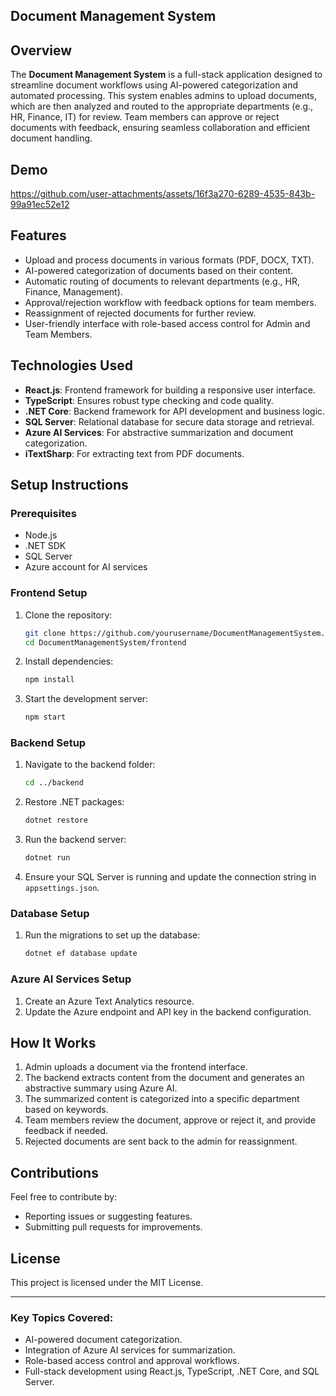 
## Document Management System

## Overview
The **Document Management System** is a full-stack application designed to streamline document workflows using AI-powered categorization and automated processing. This system enables admins to upload documents, which are then analyzed and routed to the appropriate departments (e.g., HR, Finance, IT) for review. Team members can approve or reject documents with feedback, ensuring seamless collaboration and efficient document handling.
## Demo
https://github.com/user-attachments/assets/16f3a270-6289-4535-843b-99a91ec52e12

## Features
- Upload and process documents in various formats (PDF, DOCX, TXT).
- AI-powered categorization of documents based on their content.
- Automatic routing of documents to relevant departments (e.g., HR, Finance, Management).
- Approval/rejection workflow with feedback options for team members.
- Reassignment of rejected documents for further review.
- User-friendly interface with role-based access control for Admin and Team Members.

## Technologies Used
- **React.js**: Frontend framework for building a responsive user interface.
- **TypeScript**: Ensures robust type checking and code quality.
- **.NET Core**: Backend framework for API development and business logic.
- **SQL Server**: Relational database for secure data storage and retrieval.
- **Azure AI Services**: For abstractive summarization and document categorization.
- **iTextSharp**: For extracting text from PDF documents.

## Setup Instructions

### Prerequisites
- Node.js
- .NET SDK
- SQL Server
- Azure account for AI services

### Frontend Setup
1. Clone the repository:
   ```bash
   git clone https://github.com/yourusername/DocumentManagementSystem.git
   cd DocumentManagementSystem/frontend
   ```

2. Install dependencies:
   ```bash
   npm install
   ```

3. Start the development server:
   ```bash
   npm start
   ```

### Backend Setup
1. Navigate to the backend folder:
   ```bash
   cd ../backend
   ```

2. Restore .NET packages:
   ```bash
   dotnet restore
   ```

3. Run the backend server:
   ```bash
   dotnet run
   ```

4. Ensure your SQL Server is running and update the connection string in `appsettings.json`.

### Database Setup
1. Run the migrations to set up the database:
   ```bash
   dotnet ef database update
   ```

### Azure AI Services Setup
1. Create an Azure Text Analytics resource.
2. Update the Azure endpoint and API key in the backend configuration.

## How It Works
1. Admin uploads a document via the frontend interface.
2. The backend extracts content from the document and generates an abstractive summary using Azure AI.
3. The summarized content is categorized into a specific department based on keywords.
4. Team members review the document, approve or reject it, and provide feedback if needed.
5. Rejected documents are sent back to the admin for reassignment.

## Contributions
Feel free to contribute by:
- Reporting issues or suggesting features.
- Submitting pull requests for improvements.

## License
This project is licensed under the MIT License.

---

### Key Topics Covered:
- AI-powered document categorization.
- Integration of Azure AI services for summarization.
- Role-based access control and approval workflows.
- Full-stack development using React.js, TypeScript, .NET Core, and SQL Server.
